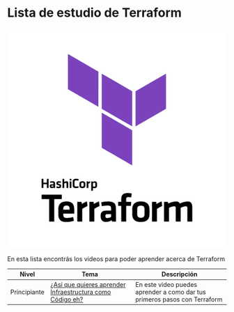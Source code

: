 # Lista de estudio de Terraform

![Terraform Logo](../../assets/images/terraform.png)

En esta lista encontrás los videos para poder aprender acerca de Terraform

|Nivel|Tema|Descripción|
|-----|----|-----------|
|Principiante|[¿Así que quieres aprender Infraestructura como Código eh?](https://www.youtube.com/watch?v=hAa0cHlk25s)| En este video puedes aprender a como dar tus primeros pasos con Terraform|
